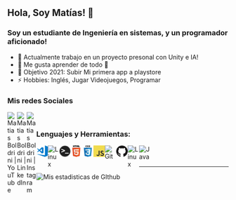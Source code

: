 ## Hola, Soy Matías! 👋

### Soy un estudiante de Ingeniería en sistemas, y un programador aficionado!
- 🔭 Actualmente trabajo en un proyecto presonal con Unity e IA!
- 🌱 Me gusta aprender de todo 🤣
- 🥅 Objetivo 2021: Subir Mi primera app a playstore
- ⚡ Hobbies: Inglés, Jugar Videojuegos, Programar

### Mis redes Sociales

[<img align="left" alt="Matias Boldrini | YouTube" width="22px" src="https://cdn.jsdelivr.net/npm/simple-icons@v3/icons/youtube.svg" />][youtube]
[<img align="left" alt="Matias Boldrini | LinkedIn" width="22px" src="https://cdn.jsdelivr.net/npm/simple-icons@v3/icons/linkedin.svg" />][linkedin]
[<img align="left" alt="Matias Boldrini | Instagram" width="22px" src="https://cdn.jsdelivr.net/npm/simple-icons@v3/icons/instagram.svg" />][instagram]

<br />

### Lenguajes y Herramientas:

[<img align="left" alt="Visual Studio Code" width="26px" src="https://raw.githubusercontent.com/github/explore/80688e429a7d4ef2fca1e82350fe8e3517d3494d/topics/visual-studio-code/visual-studio-code.png" />][youtube]
[<img align="left" alt="Linux" width="26px" src="https://i.stack.imgur.com/9E2Gd.png" />][youtube]
[<img align="left" alt="BASH" width="26px" src="https://raw.githubusercontent.com/github/explore/80688e429a7d4ef2fca1e82350fe8e3517d3494d/topics/terminal/terminal.png" />][youtube]
[<img align="left" alt="HTML5" width="26px" src="https://raw.githubusercontent.com/github/explore/80688e429a7d4ef2fca1e82350fe8e3517d3494d/topics/html/html.png" />][youtube]
[<img align="left" alt="CSS3" width="26px" src="https://raw.githubusercontent.com/github/explore/80688e429a7d4ef2fca1e82350fe8e3517d3494d/topics/css/css.png" />][youtube]
[<img align="left" alt="JavaScript" width="26px" src="https://raw.githubusercontent.com/github/explore/80688e429a7d4ef2fca1e82350fe8e3517d3494d/topics/javascript/javascript.png" />][youtube]
[<img align="left" alt="Git" width="26px" src="https://cdn4.iconfinder.com/data/icons/logos-and-brands/512/267_Python_logo-512.png" />][youtube]
[<img align="left" alt="GitHub" width="26px" src="https://raw.githubusercontent.com/github/explore/78df643247d429f6cc873026c0622819ad797942/topics/github/github.png" />][youtube]

[<img align="left" alt="Linux" width="26px" src="https://cdn4.iconfinder.com/data/icons/proglyphs-free/512/Linux_-_Tux-512.png" />][youtube]

[<img align="left" alt="Java" width="26px" src="https://image.flaticon.com/icons/png/512/226/226777.png" />][youtube]




<br />
<br />

---


<img align="left" alt="Mis estadisticas de GIthub" src="https://github-readme-stats.vercel.app/api?username=ShadowFighter99&show_icons=true&hide_border=true" />

[website]: https://www.youtube.com/channel/UChnXf3O49gMiyDc_RhVcP7w
[youtube]: https://www.youtube.com/channel/UChnXf3O49gMiyDc_RhVcP7w
[instagram]: https://www.instagram.com/matibol_16/?hl=es-la
[linkedin]: https://www.linkedin.com/in/matías-boldrini-93b146192

